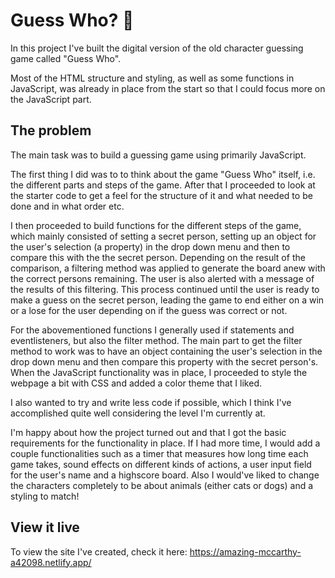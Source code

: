 # Guess Who? 🤔 

In this project I've built the digital version of the old character guessing game called "Guess Who". 

Most of the HTML structure and styling, as well as some functions in JavaScript, was already in place from the start so that I could focus more on the JavaScript part.


## The problem

The main task was to build a guessing game using primarily JavaScript. 

The first thing I did was to to think about the game "Guess Who" itself, i.e. the different parts and steps of the game. After that I proceeded to look at the starter code to get a feel for the structure of it and what needed to be done and in what order etc. 

I then proceeded to build functions for the different steps of the game, which mainly consisted of setting a secret person, setting up an object for the user's selection (a property) in the drop down menu and then to compare this with the the secret person. Depending on the result of the comparison, a filtering method was applied to generate the board anew with the correct persons remaining. The user is also alerted with a message of the results of this filtering. This process continued until the user is ready to make a guess on the secret person, leading the game to end either on a win or a lose for the user depending on if the guess was correct or not.

For the abovementioned functions I generally used if statements and eventlisteners, but also the filter method. The main part to get the filter method to work was to have an object containing the user's selection in the drop down menu and then compare this property with the secret person's. When the JavaScript functionality was in place, I proceeded to style the webpage a bit with CSS and added a color theme that I liked.

I also wanted to try and write less code if possible, which I think I've accomplished quite well considering the level I'm currently at. 

I'm happy about how the project turned out and that I got the basic requirements for the functionality in place. If I had more time, I would add a couple functionalities such as a timer that measures how long time each game takes, sound effects on different kinds of actions, a user input field for the user's name and a highscore board. Also I would've liked to change the characters completely to be about animals (either cats or dogs) and a styling to match!


## View it live

To view the site I've created, check it here: https://amazing-mccarthy-a42098.netlify.app/ 

